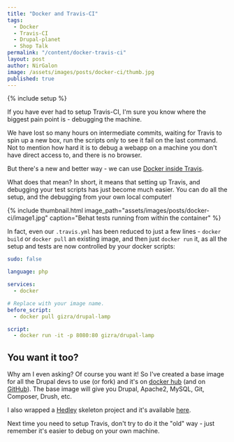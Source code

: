 ```yaml
---
title: "Docker and Travis-CI"
tags:
  - Docker
  - Travis-CI
  - Drupal-planet
  - Shop Talk
permalink: "/content/docker-travis-ci"
layout: post
author: NirGalon
image: /assets/images/posts/docker-ci/thumb.jpg
published: true
---
```


{% include setup %}

If you have ever had to setup Travis-CI, I'm sure you know where the biggest pain
point is - debugging the machine.

We have lost so many hours on intermediate commits, waiting for Travis to spin up a new box,
run the scripts only to see it fail on the last command. Not to mention how hard it is to debug a webapp
on a machine you don't have direct access to, and there is no browser.

But there's a new and better way - we can use [Docker inside Travis](https://blog.travis-ci.com/2015-08-19-using-docker-on-travis-ci/).

What does that mean? In short, it means that setting up Travis, and debugging your test scripts has just become much easier. You can do all the setup, and the debugging from your own local computer!

{% include thumbnail.html image_path="assets/images/posts/docker-ci/image1.jpg" caption="Behat tests running from within the container" %}

<!-- more -->

In fact, even our `.travis.yml` has been reduced to just a few lines - `docker build` or `docker pull` an existing image, and then just `docker run` it, as all the setup and tests are now controlled by your docker scripts:

```yaml
sudo: false

language: php

services:
  - docker

# Replace with your image name.
before_script:
  - docker pull gizra/drupal-lamp

script:
  - docker run -it -p 8080:80 gizra/drupal-lamp
```

## You want it too?

Why am I even asking? Of course you want it! So I've created a base image for all the Drupal devs to use (or fork) and it's on [docker hub](https://hub.docker.com/r/gizra/drupal-lamp) (and on [GitHub](https://github.com/Gizra/drupal-lamp)).
The base image will give you Drupal, Apache2, MySQL, Git, Composer, Drush, etc.

I also wrapped a [Hedley](https://github.com/Gizra/generator-hedley) skeleton project and it's available [here](http://github.com/nirgn975/skeleton-test).

Next time you need to setup Travis, don't try to do it the "old" way - just remember it's easier to debug on your own machine.
